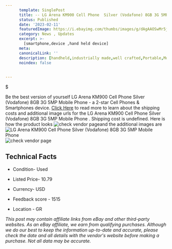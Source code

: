 ```yaml
---
      template: SinglePost
      title: -- LG Arena KM900 Cell Phone  Silver (Vodafone) 8GB 3G 5MP Mobile Phone 
      status: Published
      date: '2023-02-11'
      featuredImage: https://i.ebayimg.com/thumbs/images/g/dAgAAOSwMr5jKS24/s-l225.jpg
      category: News , Updates
      excerpt: >-
        [smartphone,device ,hand held device]
      meta:
      canonicalLink: ''
      description: [handheld,industrially made,well crafted,Portable,Mobile,Compact,Convenient,Lightweight,Maneuverable,Man-portable,Miniature,Carriable,Hand-held,Light,Holdable,Transportable,Mobile device,Pocket-sized,On-the-go,Wireless,Cordless,Compact size,Convenient size, smartphone,device ,hand held device]
      noindex: false
      
        
---
```

$

Be the best version of yourself LG Arena KM900 Cell Phone  Silver (Vodafone) 8GB 3G 5MP Mobile Phone  - a 2-star Cell Phones & Smartphones device. [Click Here](https://www.ebay.com/itm/225350080661?hash=item3477e95895%3Ag%3AdAgAAOSwMr5jKS24&mkevt=1&mkcid=1&mkrid=711-53200-19255-0&campid=%253CePNCampaignId%253E&customid=%253CreferenceId%253E&toolid=10049) to read more to learn about the shipping costs and additional image urls for the LG Arena KM900 Cell Phone  Silver (Vodafone) 8GB 3G 5MP Mobile Phone . Shipping cost is undefined. Here is how the product looks ![check vendor page](https://i.ebayimg.com/thumbs/images/g/dAgAAOSwMr5jKS24/s-l225.jpg)and the additional images are![LG Arena KM900 Cell Phone  Silver (Vodafone) 8GB 3G 5MP Mobile Phone ](https://i.ebayimg.com/images/g/dAgAAOSwMr5jKS24/s-l1600.jpg)![check vendor page](https://origin-galleryplus.ebayimg.com/ws/web/225350080661_2_0_1/225x225.jpg,https://origin-galleryplus.ebayimg.com/ws/web/225350080661_3_0_1/225x225.jpg,https://origin-galleryplus.ebayimg.com/ws/web/225350080661_4_0_1/225x225.jpg,https://origin-galleryplus.ebayimg.com/ws/web/225350080661_5_0_1/225x225.jpg,https://origin-galleryplus.ebayimg.com/ws/web/225350080661_6_0_1/225x225.jpg,https://origin-galleryplus.ebayimg.com/ws/web/225350080661_7_0_1/225x225.jpg,https://origin-galleryplus.ebayimg.com/ws/web/225350080661_8_0_1/225x225.jpg,https://origin-galleryplus.ebayimg.com/ws/web/225350080661_9_0_1/225x225.jpg,https://origin-galleryplus.ebayimg.com/ws/web/225350080661_10_0_1/225x225.jpg,https://origin-galleryplus.ebayimg.com/ws/web/225350080661_11_0_1/225x225.jpg)



 ## Technical Facts 



     
      

 - Condition- Used 


      

 - Listed Price- 10.79 


      

 - Currency- USD 


      

 - Feedback score - 1515 


      

 - Location - GR 


      
      

 *_This post may contain affiliate links from eBay and other third-party websites. As an eBay affiliate, we earn from qualifying purchases. Although we do our best to keep the information up-to-date and accurate, please check the date and all details with the vendor's website before making a purchase. Not all data may be accurate._*






